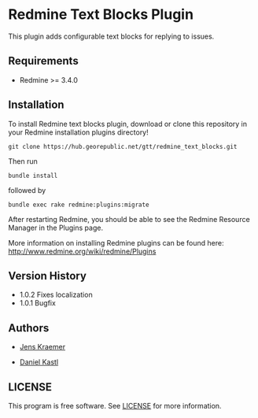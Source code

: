 # Redmine Text Blocks Plugin

This plugin adds configurable text blocks for replying to issues.


## Requirements

 - Redmine >= 3.4.0

## Installation

To install Redmine text blocks plugin, download or clone this repository in your Redmine installation plugins directory! 

`git clone https://hub.georepublic.net/gtt/redmine_text_blocks.git`

Then run

`bundle install`

followed by

`bundle exec rake redmine:plugins:migrate`


After restarting Redmine, you should be able to see the Redmine Resource Manager in the Plugins page.

More information on installing Redmine plugins can be found here: http://www.redmine.org/wiki/redmine/Plugins


## Version History

  - 1.0.2 Fixes localization
  - 1.0.1 Bugfix
  

## Authors

  - [Jens Kraemer](https://github.com/jkraemer)

  - [Daniel Kastl](https://github.com/dkastl)


## LICENSE

This program is free software. See [LICENSE](LICENSE) for more information.

